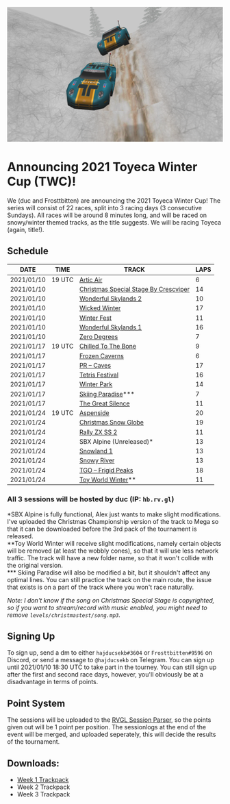 ![Image of Toyecas](screen1.png)

# Announcing 2021 Toyeca Winter Cup (TWC)!

We (duc and Frosttbitten) are announcing the 2021 Toyeca Winter Cup! The series will consist of 22 races, split into 3 racing days (3 consecutive Sundays). All races will be around 8 minutes long, and will be raced on snowy/winter themed tracks, as the title suggests. We will be racing Toyeca (again, title!).

## Schedule

| DATE       | TIME   | TRACK                                                                                                                     | LAPS |
|------------|--------|---------------------------------------------------------------------------------------------------------------------------|------|
| 2021/01/10 | 19 UTC | [Artic Air](http://revoltzone.net/tracks/3708/Artic%20Air)                                                                | 6    |
| 2021/01/10 |        | [Christmas Special Stage By Crescviper](http://revoltzone.net/tracks/11566/Christmas%20Special%20Stage%20By%20Crescviper) | 14   |
| 2021/01/10 |        | [Wonderful Skylands 2](http://revoltzone.net/tracks/55686/Wonderful%20Skylands%202)                                       | 10   |
| 2021/01/10 |        | [Wicked Winter](http://revoltzone.net/tracks/4155/Wicked%20winter)                                                        | 17   |
| 2021/01/10 |        | [Winter Fest](http://revoltzone.net/tracks/4157/Winter%20fest.)                                                           | 11   |
| 2021/01/10 |        | [Wonderful Skylands 1](http://revoltzone.net/tracks/55685/Wonderful%20Skylands%201)                                       | 16   |
| 2021/01/10 |        | [Zero Degrees](http://revoltzone.net/tracks/8850/Zero%20Degrees)                                                          | 7    |
| 2021/01/17 | 19 UTC | [Chilled To The Bone](http://revoltzone.net/tracks/4165/Chilled%20To%20The%20Bone)                                        | 9    |
| 2021/01/17 |        | [Frozen Caverns](http://revoltzone.net/tracks/45588/Frozen%20Caverns)                                                     | 6    |
| 2021/01/17 |        | [PR – Caves](http://revoltxtg.co.uk/files/Xtr/R/P/pr_caves/pr_caves.zip)                                                  | 17   |
| 2021/01/17 |        | [Tetris Festival](http://revoltzone.net/tracks/56454/Tetris%20Festival)                                                   | 16   |
| 2021/01/17 |        | [Winter Park](http://revoltzone.net/tracks/4158/Winter%20Park)                                                            | 14   |
| 2021/01/17 |        | [Skiing Paradise](http://revoltzone.net/tracks/46077/Skiing%20Paradise)\*\*\*                                             | 7    |
| 2021/01/17 |        | [The Great Silence](http://revoltzone.net/tracks/57366/The%20Great%20Silence)                                             | 11   |
| 2021/01/24 | 19 UTC | [Aspenside](http://revoltzone.net/tracks/57202/Aspenside)                                                                 | 20   |
| 2021/01/24 |        | [Christmas Snow Globe](http://revoltzone.net/tracks/3786/Christmas%20Snow%20Globe)                                        | 19   |
| 2021/01/24 |        | [Rally ZX SS 2](http://revoltzone.net/tracks/9316/Rally%20ZX%20SS%202)                                                    | 11   |
| 2021/01/24 |        | SBX Alpine (Unreleased)\*                                                                                                 | 13   |
| 2021/01/24 |        | [Snowland 1](http://revoltzone.net/tracks/35928/Snowland%201)                                                             | 13   |
| 2021/01/24 |        | [Snowy River](http://revoltzone.net/tracks/4060/Snowy%20River)                                                            | 13   |
| 2021/01/24 |        | [TGO – Frigid Peaks](http://revoltzone.net/tracks/48824/TGO%20-%20Frigid%20Peaks)                                         | 18   |
| 2021/01/24 |        | [Toy World Winter](http://revoltzone.net/tracks/26337/Toy%20World%20-%20Winter)\*\*                                       | 11   |

### All 3 sessions will be hosted by duc (IP: `hb.rv.gl`)

\*SBX Alpine is fully functional, Alex just wants to make slight modifications. I've uploaded the Christmas Championship version of the track to Mega so that it can be downloaded before the 3rd pack of the tournament is released.<br>
\*\*Toy World Winter will receive slight modifications, namely certain objects will be removed (at least the wobbly cones), so that it will use less network traffic. The track will have a new folder name, so that it won't collide with the original version.<br>
\*\*\* Skiing Paradise will also be modified a bit, but it shouldn't affect any optimal lines. You can still practice the track on the main route, the issue that exists is on a part of the track where you won't race naturally.

*Note: I don't know if the song on Christmas Special Stage is copyrighted, so if you want to stream/record with music enabled, you might need to remove `levels/christmastest/song.mp3`.*

## Signing Up

To sign up, send a dm to either `hajducsekb#3604` or `Frosttbitten#9596` on Discord, or send a message to `@hajducsekb` on Telegram. You can sign up until 2021/01/10 18:30 UTC to take part in the tourney. You can still sign up after the first and second race days, however, you'll obviously be at a disadvantage in terms of points.

## Point System

The sessions will be uploaded to the [RVGL Session Parser](https://online.re-volt.io/sessions/results.php), so the points given out will be 1 point per position. The sessionlogs at the end of the event will be merged, and uploaded seperately, this will decide the results of the tournament.

## Downloads:
- [Week 1 Trackpack](https://mega.nz/file/goQC0JLI#jKINRbNRzSuMZGZOGsFnMzY9S3my9ToGydoTA69a9AI)
- Week 2 Trackpack
- Week 3 Trackpack
